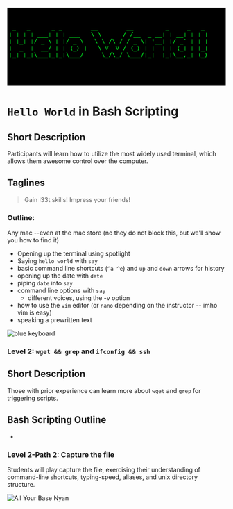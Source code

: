 ![Hello World](Hello.png)

`Hello World` in Bash Scripting
=============================



## Short Description

Participants will learn how to utilize the most widely used terminal, which allows them awesome control over the computer.


## Taglines

> Gain l33t skills!
> Impress your friends!



### Outline:

Any mac --even at the mac store (no they do not block this, but we'll show you how to find it)
* Opening up the terminal using spotlight
* Saying `hello world` with `say`
* basic command line shortcuts (`^a ^e`) and `up` and `down` arrows for history
* opening up the date with `date`
* piping `date` into `say`
* command line options with `say`
  * different voices, using the -v option
* how to use the `vim` editor (or `nano` depending on the instructor -- imho vim is easy)
* speaking a prewritten text

![blue keyboard](http://media.bizj.us/view/img/466541/hacker-blue-keyboard*304.jpg)


### Level 2: `wget && grep` and `ifconfig && ssh`

## Short Description

Those with prior experience can learn more about `wget` and `grep` for triggering scripts.

## Bash Scripting Outline

*


### Level 2-Path 2: Capture the file

Students will play capture the file, exercising their understanding of command-line shortcuts, typing-speed, aliases, and unix directory structure.


![All Your Base Nyan](http://img.gawkerassets.com/img/18k1un8j9r5jljpg/k-bigpic.jpg)



